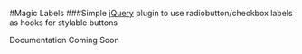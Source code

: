 #Magic Labels
###Simple [jQuery](http://www.jquery.com) plugin to use radiobutton/checkbox labels as hooks for stylable buttons

Documentation Coming Soon
